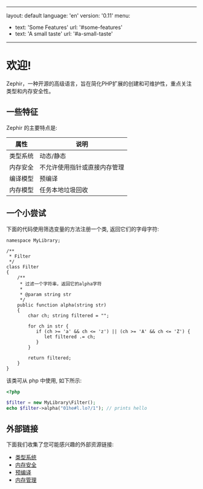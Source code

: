 * * *

layout: default language: 'en' version: '0.11' menu:

- text: 'Some Features' url: '#some-features'
- text: 'A small taste' url: '#a-small-taste' 

* * *

# 欢迎!

Zephir，一种开源的高级语言，旨在简化PHP扩展的创建和可维护性，重点关注类型和内存安全性。

<a name='some-features'></a>

## 一些特征

Zephir 的主要特点是:

| 属性   | 说明             |
| ---- | -------------- |
| 类型系统 | 动态/静态          |
| 内存安全 | 不允许使用指针或直接内存管理 |
| 编译模型 | 预编译            |
| 内存模型 | 任务本地垃圾回收       |

<a name='a-small-taste'></a>

## 一个小尝试

下面的代码使用筛选变量的方法注册一个类, 返回它们的字母字符:

```zephir
namespace MyLibrary;

/**
 * Filter
 */
class Filter
{
    /**
     * 过滤一个字符串，返回它的alpha字符
     *
     * @param string str
     */
    public function alpha(string str)
    {
        char ch; string filtered = "";

        for ch in str {
           if (ch >= 'a' && ch <= 'z') || (ch >= 'A' && ch <= 'Z') {
              let filtered .= ch;
           }
        }

        return filtered;
    }
}
```

该类可从 php 中使用, 如下所示:

```php
<?php

$filter = new MyLibrary\Filter();
echo $filter->alpha("01he#l.lo?/1"); // prints hello
```

<a name='external-links'></a>

## 外部链接

下面我们收集了您可能感兴趣的外部资源链接:

- [类型系统](https://en.wikipedia.org/wiki/Type_system)
- [内存安全](https://en.wikipedia.org/wiki/Memory_safety)
- [预编译](https://en.wikipedia.org/wiki/Ahead-of-time_compilation)
- [内存管理](https://en.wikipedia.org/wiki/Memory_management)